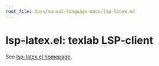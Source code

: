 ```yaml
---
root_file: docs/manual-language-docs/lsp-latex.md
---
```

# lsp-latex.el: texlab LSP-client
See [lsp-latex.el homepage](https://github.com/ROCKTAKEY/lsp-latex).
